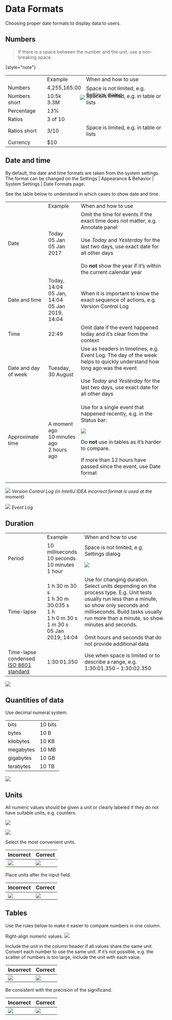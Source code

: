 <!-- Copyright 2000-2024 JetBrains s.r.o. and contributors. Use of this source code is governed by the Apache 2.0 license. -->

# Data Formats

<link-summary>Choosing proper date formats to display data to users.</link-summary>

## Numbers

> If there is a space between the number and the unit, use a non-breaking space.
>
{style="note"}

<table>
<tr>
    <td></td>
    <td> Example </td>
    <td> When and how to use </td>
</tr>
<tr>
    <td>Numbers</td>
    <td>4,255,165.00</td>
    <td>Space is not limited, e.g. Settings dialog
        <p style="margin: -10px 0 -30px -20px"><img src="numbers.png" /></p>
    </td>
</tr>
<tr>
    <td>Numbers short</td>
    <td>10.5k<br />
        3.3M
    </td>
    <td>Space is limited, e.g. in table or lists</td>
</tr>
<tr>
    <td>Percentage</td>
    <td>13%</td>
    <td></td>
</tr>
<tr >
    <td>Ratios</td>
    <td>3 of 10</td>
    <td></td>
</tr>
<tr >
    <td>Ratios short</td>
    <td>3/10</td>
    <td>Space is limited, e.g. in table or lists</td>
</tr>
<tr>
    <td>Currency</td>
    <td>$10</td>
    <td></td>
  </tr>
</table>


## Date and time

By default, the date and time formats are taken from the system settings. The format can be changed on the <ui-path>Settings | Appearance & Behavior | System Settings | Date Formats</ui-path> page.

See the table below to understand in which cases to show date and time.

<table>
<tr><td></td>
<td> Example </td>
<td> When and how to use </td></tr>
<tr>
    <td>Date</td>
    <td>Today<br />
        05 Jan<br />
        05 Jan 2017
    </td>
    <td>Omit the time for events if the exact time does not matter, e.g. Annotate panel<br /><br />
        Use <i>Today</i> and <i>Yesterday</i> for the last two days, use exact date for all other days<br /><br />
        Do <b>not</b> show the year if it’s within the current calendar year
    </td>
</tr>
<tr>
    <td>Date and time</td>
    <td>Today, 14:04<br />
        05 Jan, 14:04<br />
        05 Jan 2019, 14:04
    </td>
    <td>When it is important to know the exact sequence of actions, e.g. Version Control Log</td>
</tr>
<tr>
    <td>Time</td>
    <td>22:49</td>
    <td>Omit date if the event happened today and it’s clear from the context</td>
</tr>
<tr>
    <td>Date and day of week</td>
    <td>Tuesday, 30 August</td>
    <td>Use as headers in timelines, e.g. Event Log. The day of the week helps to quickly understand how long ago was the event<br /><br />
        Use <i>Today</i> and <i>Yesterday</i> for the last two days, use exact date for all other days
    </td>
</tr>
<tr>
    <td>Approximate time</td>
   <td>A moment ago<br />
       10 minutes ago<br />
       2 hours ago
    </td>
    <td><p>Use for a single event that happened recently, e.g. in the Status bar:</p>
        <p><img src="approximate.png" /></p>
        <p>Do <b>not</b> use in tables as it’s harder to compare.</p>
        <p>If more than 12 hours have passed since the event, use Date format</p>
    </td>
</tr>
</table>

![](vcs_log.png)
*Version Control Log (in IntelliJ IDEA incorrect format is used at the moment)*

![](event_log.png)
*Event Log*

## Duration

<table>
<tr>
<td></td>
<td> Example </td>
<td> When and how to use </td>
</tr>
<tr>
    <td>Period</td>
    <td>10 milliseconds<br />
        10 seconds<br />
        10 minutes<br />
        1 hour
    </td>
    <td>Space is not limited, e.g. Settings dialog
        <p><img src="period.png" /></p>
    </td>
</tr>
<tr>
    <td>Time-lapse</td>
    <td>1 h 30 m 30 s<br />
        1 h 30 m 30.035 s<br />
        1 h<br />
        1 h 0 m 30 s<br />
        1 m 30 s<br />
        05 Jan 2019, 14:04
    </td>
    <td>Use for changing duration. Select units depending on the process type. E.g. Unit tests usually run less than a minute, so show only seconds and milliseconds. Build tasks usually run more than a minute, so show minutes and seconds.<br /><br />
        Omit hours and seconds that do not provide additional data
</td>
</tr>
<tr>
    <td>Time-lapse condensed <a href="https://en.wikipedia.org/wiki/ISO_8601">ISO 8601 standard</a></td>
    <td>1:30:01.350</td>
    <td>Use when space is limited or to describe a range, e.g. 1:30:01.350 – 1:30:02.350 </td>
</tr>
</table>


![](run.png)

## Quantities of data

Use decimal numeral system.

<table>
<tr>
    <td>bits</td>
    <td>10 bits</td>
</tr>
<tr>
    <td>bytes</td>
    <td>10 B</td>
</tr>
<tr>
    <td>kilobytes</td>
    <td>10 KB</td>
</tr>
<tr>
    <td>megabytes</td>
    <td>10 MB</td>
</tr>
<tr>
    <td>gigabytes</td>
    <td>10 GB</td>
</tr>
<tr>
    <td>terabytes</td>
    <td>10 TB</td>
</tr>
</table>

![](data_formats_tree.png)


## Units

All numeric values should be given a unit or clearly labeled if they do not have suitable units, e.g. counters.

![](period.png)

![](no_units.png)

Select the most convenient units.

| Incorrect                     | Correct                     |
|-------------------------------|-----------------------------|
| ![](connection_incorrect.png) | ![](connection_correct.png) |

Place units after the input field.

| Incorrect                | Correct                |
|--------------------------|------------------------|
| ![](caret_incorrect.png) | ![](caret_correct.png) |

## Tables

<p>Use the rules below to make it easier to compare numbers in one column.</p>

Right-align numeric values.
![](data_formats_table.png)

Include the unit in the column header if all values share the same unit. Convert each number to use the same unit. If it’s not possible, e.g. the scatter of numbers is too large, include the unit with each value.

| Incorrect                      | Correct                      |
|--------------------------------|------------------------------|
| ![](table_units_incorrect.png) | ![](table_units_correct.png) |

Be consistent with the precision of the significand.

| Incorrect                    | Correct                    |
|------------------------------|----------------------------|
| ![](precision_incorrect.png) | ![](precision_correct.png) |
